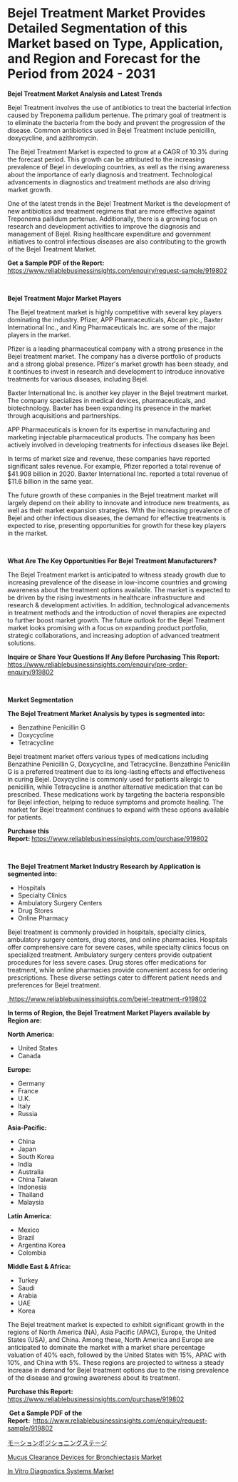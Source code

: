 <p><h1>Bejel Treatment Market Provides Detailed Segmentation of this Market based on Type, Application, and Region and Forecast for the Period from 2024 - 2031</h1></p><p><strong>Bejel Treatment Market Analysis and Latest Trends</strong></p>
<p><p>Bejel Treatment involves the use of antibiotics to treat the bacterial infection caused by Treponema pallidum pertenue. The primary goal of treatment is to eliminate the bacteria from the body and prevent the progression of the disease. Common antibiotics used in Bejel Treatment include penicillin, doxycycline, and azithromycin.</p><p>The Bejel Treatment Market is expected to grow at a CAGR of 10.3% during the forecast period. This growth can be attributed to the increasing prevalence of Bejel in developing countries, as well as the rising awareness about the importance of early diagnosis and treatment. Technological advancements in diagnostics and treatment methods are also driving market growth.</p><p>One of the latest trends in the Bejel Treatment Market is the development of new antibiotics and treatment regimens that are more effective against Treponema pallidum pertenue. Additionally, there is a growing focus on research and development activities to improve the diagnosis and management of Bejel. Rising healthcare expenditure and government initiatives to control infectious diseases are also contributing to the growth of the Bejel Treatment Market.</p></p>
<p><strong>Get a Sample PDF of the Report:&nbsp;</strong> <a href="https://www.reliablebusinessinsights.com/enquiry/request-sample/919802">https://www.reliablebusinessinsights.com/enquiry/request-sample/919802</a></p>
<p>&nbsp;</p>
<p><strong>Bejel Treatment Major Market Players</strong></p>
<p><p>The Bejel treatment market is highly competitive with several key players dominating the industry. Pfizer, APP Pharmaceuticals, Abcam plc., Baxter International Inc., and King Pharmaceuticals Inc. are some of the major players in the market. </p><p>Pfizer is a leading pharmaceutical company with a strong presence in the Bejel treatment market. The company has a diverse portfolio of products and a strong global presence. Pfizer's market growth has been steady, and it continues to invest in research and development to introduce innovative treatments for various diseases, including Bejel.</p><p>Baxter International Inc. is another key player in the Bejel treatment market. The company specializes in medical devices, pharmaceuticals, and biotechnology. Baxter has been expanding its presence in the market through acquisitions and partnerships. </p><p>APP Pharmaceuticals is known for its expertise in manufacturing and marketing injectable pharmaceutical products. The company has been actively involved in developing treatments for infectious diseases like Bejel.</p><p>In terms of market size and revenue, these companies have reported significant sales revenue. For example, Pfizer reported a total revenue of $41.908 billion in 2020. Baxter International Inc. reported a total revenue of $11.6 billion in the same year. </p><p>The future growth of these companies in the Bejel treatment market will largely depend on their ability to innovate and introduce new treatments, as well as their market expansion strategies. With the increasing prevalence of Bejel and other infectious diseases, the demand for effective treatments is expected to rise, presenting opportunities for growth for these key players in the market.</p></p>
<p>&nbsp;</p>
<p><strong>What Are The Key Opportunities For Bejel Treatment Manufacturers?</strong></p>
<p><p>The Bejel Treatment market is anticipated to witness steady growth due to increasing prevalence of the disease in low-income countries and growing awareness about the treatment options available. The market is expected to be driven by the rising investments in healthcare infrastructure and research & development activities. In addition, technological advancements in treatment methods and the introduction of novel therapies are expected to further boost market growth. The future outlook for the Bejel Treatment market looks promising with a focus on expanding product portfolio, strategic collaborations, and increasing adoption of advanced treatment solutions.</p></p>
<p><strong>Inquire or Share Your Questions If Any Before Purchasing This Report:</strong> <a href="https://www.reliablebusinessinsights.com/enquiry/pre-order-enquiry/919802">https://www.reliablebusinessinsights.com/enquiry/pre-order-enquiry/919802</a></p>
<p>&nbsp;</p>
<p><strong>Market Segmentation</strong></p>
<p><strong>The Bejel Treatment Market Analysis by types is segmented into:</strong></p>
<p><ul><li>Benzathine Penicillin G</li><li>Doxycycline</li><li>Tetracycline</li></ul></p>
<p><p>Bejel treatment market offers various types of medications including Benzathine Penicillin G, Doxycycline, and Tetracycline. Benzathine Penicillin G is a preferred treatment due to its long-lasting effects and effectiveness in curing Bejel. Doxycycline is commonly used for patients allergic to penicillin, while Tetracycline is another alternative medication that can be prescribed. These medications work by targeting the bacteria responsible for Bejel infection, helping to reduce symptoms and promote healing. The market for Bejel treatment continues to expand with these options available for patients.</p></p>
<p><strong>Purchase this Report:&nbsp;</strong><a href="https://www.reliablebusinessinsights.com/purchase/919802">https://www.reliablebusinessinsights.com/purchase/919802</a></p>
<p>&nbsp;</p>
<p><strong>The Bejel Treatment Market Industry Research by Application is segmented into:</strong></p>
<p><ul><li>Hospitals</li><li>Specialty Clinics</li><li>Ambulatory Surgery Centers</li><li>Drug Stores</li><li>Online Pharmacy</li></ul></p>
<p><p>Bejel treatment is commonly provided in hospitals, specialty clinics, ambulatory surgery centers, drug stores, and online pharmacies. Hospitals offer comprehensive care for severe cases, while specialty clinics focus on specialized treatment. Ambulatory surgery centers provide outpatient procedures for less severe cases. Drug stores offer medications for treatment, while online pharmacies provide convenient access for ordering prescriptions. These diverse settings cater to different patient needs and preferences for Bejel treatment.</p></p>
<p><a href="https://www.reliablebusinessinsights.com/bejel-treatment-r919802">&nbsp;https://www.reliablebusinessinsights.com/bejel-treatment-r919802</a></p>
<p><strong>In terms of Region, the Bejel Treatment Market Players available by Region are:</strong></p>
<p>
    <p> <strong> North America: </strong>
        <ul>
            <li>United States</li>
            <li>Canada</li>
        </ul>
        </p> 
    <p> <strong> Europe: </strong>
        <ul>
            <li>Germany</li>
            <li>France</li>
            <li>U.K.</li>
            <li>Italy</li>
            <li>Russia</li>
        </ul>
        </p> 
    <p> <strong> Asia-Pacific: </strong>
        <ul>
            <li>China</li>
            <li>Japan</li>
            <li>South Korea</li>
            <li>India</li>
            <li>Australia</li>
            <li>China Taiwan</li>
            <li>Indonesia</li>
            <li>Thailand</li>
            <li>Malaysia</li>
        </ul>
        </p> 
    <p> <strong> Latin America: </strong>
        <ul>
            <li>Mexico</li>
            <li>Brazil</li>
            <li>Argentina Korea</li>
            <li>Colombia</li>
        </ul>
        </p> 
    <p> <strong> Middle East & Africa: </strong>
        <ul>
            <li>Turkey</li>
            <li>Saudi</li>
            <li>Arabia</li>
            <li>UAE</li>
            <li>Korea</li>
        </ul>
    </p>
    </p>
<p><p>The Bejel treatment market is expected to exhibit significant growth in the regions of North America (NA), Asia Pacific (APAC), Europe, the United States (USA), and China. Among these, North America and Europe are anticipated to dominate the market with a market share percentage valuation of 40% each, followed by the United States with 15%, APAC with 10%, and China with 5%. These regions are projected to witness a steady increase in demand for Bejel treatment options due to the rising prevalence of the disease and growing awareness about its treatment.</p></p>
<p><strong>Purchase this Report: </strong><a href="https://www.reliablebusinessinsights.com/purchase/919802">https://www.reliablebusinessinsights.com/purchase/919802</a></p>
<p>&nbsp;<strong>Get a Sample PDF of the Report:&nbsp;&nbsp;</strong><a href="https://www.reliablebusinessinsights.com/enquiry/request-sample/919802">https://www.reliablebusinessinsights.com/enquiry/request-sample/919802</a></p>
<p><strong></strong></p>
<p><p><a href="https://github.com/LenoraKris2023/Market-Research-Report-List-1/blob/main/3603312175569.md">モーションポジショニングステージ</a></p><p><a href="https://github.com/eeenafisainka/Market-Research-Report-List-1/blob/main/mucus-clearance-devices-for-bronchiectasis-market.md">Mucus Clearance Devices for Bronchiectasis Market</a></p><p><a href="https://github.com/ChiragRP21/Market-Research-Report-List-5/blob/main/in-vitro-diagnostics-systems-market.md">In Vitro Diagnostics Systems Market</a></p></p>